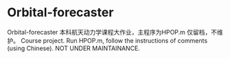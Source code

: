 # Orbital-forecaster
Orbital-forecaster
本科航天动力学课程大作业，主程序为HPOP.m
仅留档，不维护。
Course project. Run HPOP.m, follow the instructions of comments (using Chinese). 
NOT UNDER MAINTAINANCE.
